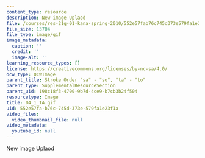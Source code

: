 ```yaml
---
content_type: resource
description: New image Uplaod
file: /courses/res-21g-01-kana-spring-2010/552e57fab76c745d373e579fa1e23f1a_04_1_TA.gif
file_size: 13704
file_type: image/gif
image_metadata:
  caption: ''
  credit: ''
  image-alt: ''
learning_resource_types: []
license: https://creativecommons.org/licenses/by-nc-sa/4.0/
ocw_type: OCWImage
parent_title: Stroke Order "sa" - "so", "ta" - "to"
parent_type: SupplementalResourceSection
parent_uid: 198c18f3-4700-9b7d-4ce9-b7cb3b24f504
resourcetype: Image
title: 04_1_TA.gif
uid: 552e57fa-b76c-745d-373e-579fa1e23f1a
video_files:
  video_thumbnail_file: null
video_metadata:
  youtube_id: null
---
```

New image Uplaod